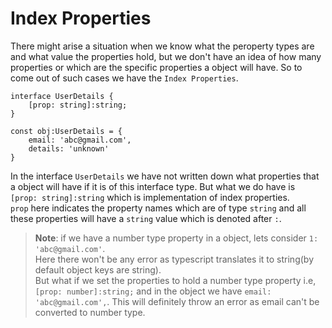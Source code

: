 # Index Properties

There might arise a situation when we know what the peroperty types are and what value the properties hold, but we don't have an idea of how many properties or which are the specific properties a object will have. So to come out of such cases we have the `Index Properties`.

```
interface UserDetails {
    [prop: string]:string;
}

const obj:UserDetails = {
    email: 'abc@gmail.com',
    details: 'unknown'
}
```
In the interface `UserDetails` we have not written down what properties that a object will have if it is of this interface type. But what we do have is ` [prop: string]:string` which is implementation of index properties.<br>
`prop` here indicates the property names which are of type `string` and all these properties will have a `string` value which is denoted after `:`.

> **Note**: if we have a number type property in a object, lets consider `1: 'abc@gmail.com'`.<br> Here there won't be any error as typescript translates it to string(by default object keys are string).<br>
> But what if we set the properties to hold a number type property i.e, `[prop: number]:string;` and in the object we have `email: 'abc@gmail.com',`. This will definitely throw an error as email can't be converted to number type.
